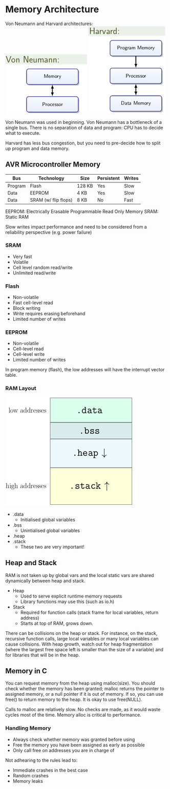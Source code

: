 # Memory Architecture

Von Neumann and Harvard architectures:
![](Memory1.png) ![](Memory2.png)

Von Neumann was used in beginning. Von Neumann has a bottleneck of a single bus.
There is no separation of data and program: CPU has to decide what to execute.

Harvard has less bus congestion, but you need to pre-decide how to split up program and data memory.

## AVR Microcontroller Memory

| Bus     | Technology           | Size   | Persistent | Writes |
| ------- | -------------------- | ------ | ---------- | ------ |
| Program | Flash                | 128 KB | Yes        | Slow   |
| Data    | EEPROM               | 4 KB   | Yes        | Slow   |
| Data    | SRAM (w/ flip flops) | 8 KB   | No         | Fast   |

EEPROM: Electrically Erasable Programmable Read Only Memory
SRAM: Static RAM

Slow writes impact performance and need to be considered from a reliability perspective (e.g. power failure)

### SRAM

* Very fast
* Volatile
* Cell level random read/write
* Unlimited read/write

### Flash

* Non-volatile
* Fast cell-level read
* Block writing
* Write requires erasing beforehand
* Limited number of writes

### EEPROM

* Non-volatile
* Cell-level read
* Cell-level write
* Limited number of writes

In program memory (flash), the low addresses will have the interrupt vector table.

### RAM Layout

![](Memory3.png)

* .data
  * Initialised global variables
* .bss
  * Unintialised global variables
* .heap
* .stack
  * These two are very important!

## Heap and Stack

RAM is not taken up by global vars and the local static vars are shared dynamically between heap and stack.

* Heap
  * Used to serve explicit runtime memory requests
  * Library functions may use this (such as io.h)
* Stack
  * Required for function calls (stack frame for local variables, return address)
  * Starts at top of RAM, grows down.

There can be collisions on the heap or stack. For instance, on the stack, recursive function calls, large local variables or many local variables can cause collisions. With heap growth, watch out for heap fragmentation (where the largest free space left is smaller than the size of a variable) and for libraries that will be in the heap.

## Memory in C

You can request memory from the heap using malloc(size). You should check whether the memory has been granted; malloc returns the pointer to assigned memory, or a null pointer if it is out of memory. If so, you can use free() to return memory to the heap. It is okay to use free(NULL).

Calls to malloc are relatively slow. No checks are made, as it would waste cycles most of the time. Memory alloc is critical to performance.

### Handling Memory

* Always check whether memory was granted before using
* Free the memory you have been assigned as early as possible
* Only call free on addresses you are in charge of

Not adhearing to the rules lead to:

* Immediate crashes in the best case
* Random crashes
* Memory leaks